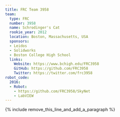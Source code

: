 ```yaml
---
title: FRC Team 3958
team:
  type: FRC
  number: 3958
  name: Schrodinger's Cat
  rookie_year: 2012
  location: Boston, Massachusetts, USA
  sponsors:
  - Leidos
  - Solidworks
  - Boston College High School
  links:
    Website: https://www.bchigh.edu/FRC3958
    GitHub: https://github.com/FRC3958
    Twitter: https://twitter.com/frc3958
robot_code:
  2016:
  - Robot:
    - https://github.com/FRC3958/SkyNet
    - LabVIEW
---
```


{% include remove_this_line_and_add_a_paragraph %}